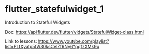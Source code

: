 # flutter_statefulwidget_1

Introduction to Stateful Widgets

Doc: https://api.flutter.dev/flutter/widgets/StatefulWidget-class.html

Link to lessons: https://www.youtube.com/playlist?list=PLtXyatp5fW30ksCelZf6Ny6YpqfzXMk9u